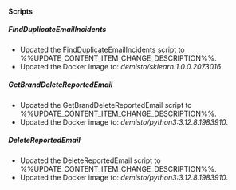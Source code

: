 
#### Scripts

##### FindDuplicateEmailIncidents

- Updated the FindDuplicateEmailIncidents script to %%UPDATE_CONTENT_ITEM_CHANGE_DESCRIPTION%%.
- Updated the Docker image to: *demisto/sklearn:1.0.0.2073016*.

##### GetBrandDeleteReportedEmail

- Updated the GetBrandDeleteReportedEmail script to %%UPDATE_CONTENT_ITEM_CHANGE_DESCRIPTION%%.
- Updated the Docker image to: *demisto/python3:3.12.8.1983910*.

##### DeleteReportedEmail

- Updated the DeleteReportedEmail script to %%UPDATE_CONTENT_ITEM_CHANGE_DESCRIPTION%%.
- Updated the Docker image to: *demisto/python3:3.12.8.1983910*.

